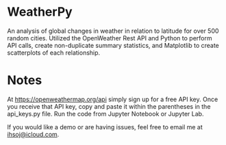 # WeatherPy
An analysis of global changes in weather in relation to latitude for over 500 random cities. Utilized the OpenWeather Rest API and Python to perform API calls, create non-duplicate summary statistics, and Matplotlib to create scatterplots of each relationship.


# Notes
At https://openweathermap.org/api simply sign up for a free API key.
Once you receive that API key, copy and paste it within the parentheses in the api_keys.py file.
Run the code from Jupyter Notebook or Jupyter Lab. 
  
If you would like a demo or are having issues, feel free to email me at ihsoj@icloud.com.
